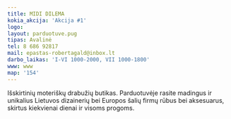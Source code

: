 ```yaml
---
title: MIDI DILEMA
kokia_akcija: 'Akcija #1'
logo: 
layout: parduotuve.pug
tipas: Avalinė
tel: 8 686 92817
mail: epastas-robertagald@inbox.lt
darbo_laikas: 'I-VI 1000-2000, VII 1000-1800'
www: www
map: '154'
---
```

Išskirtinių moteriškų drabužių butikas. Parduotuvėje rasite madingus ir unikalius Lietuvos dizainerių bei Europos šalių firmų rūbus bei aksesuarus, skirtus kiekvienai dienai ir visoms progoms.

